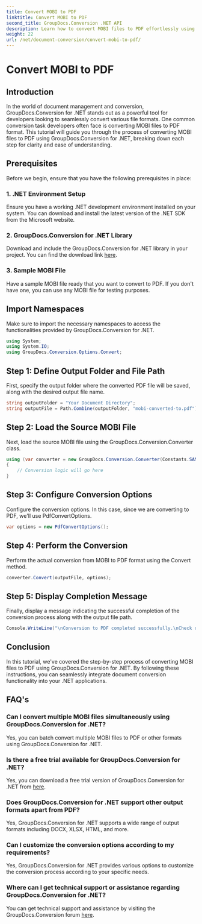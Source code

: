 ```yaml
---
title: Convert MOBI to PDF
linktitle: Convert MOBI to PDF
second_title: GroupDocs.Conversion .NET API
description: Learn how to convert MOBI files to PDF effortlessly using GroupDocs.Conversion for .NET. Follow our step-by-step guide.
weight: 22
url: /net/document-conversion/convert-mobi-to-pdf/
---
```


# Convert MOBI to PDF

## Introduction
In the world of document management and conversion, GroupDocs.Conversion for .NET stands out as a powerful tool for developers looking to seamlessly convert various file formats. One common conversion task developers often face is converting MOBI files to PDF format. This tutorial will guide you through the process of converting MOBI files to PDF using GroupDocs.Conversion for .NET, breaking down each step for clarity and ease of understanding.
## Prerequisites
Before we begin, ensure that you have the following prerequisites in place:
### 1. .NET Environment Setup
Ensure you have a working .NET development environment installed on your system. You can download and install the latest version of the .NET SDK from the Microsoft website.
### 2. GroupDocs.Conversion for .NET Library
Download and include the GroupDocs.Conversion for .NET library in your project. You can find the download link [here](https://releases.groupdocs.com/conversion/net/).
### 3. Sample MOBI File
Have a sample MOBI file ready that you want to convert to PDF. If you don't have one, you can use any MOBI file for testing purposes.

## Import Namespaces
Make sure to import the necessary namespaces to access the functionalities provided by GroupDocs.Conversion for .NET.
```csharp
using System;
using System.IO;
using GroupDocs.Conversion.Options.Convert;
```
## Step 1: Define Output Folder and File Path
First, specify the output folder where the converted PDF file will be saved, along with the desired output file name.
```csharp
string outputFolder = "Your Document Directory";
string outputFile = Path.Combine(outputFolder, "mobi-converted-to.pdf");
```
## Step 2: Load the Source MOBI File
Next, load the source MOBI file using the GroupDocs.Conversion.Converter class.
```csharp
using (var converter = new GroupDocs.Conversion.Converter(Constants.SAMPLE_MOBI))
{
    // Conversion logic will go here
}
```
## Step 3: Configure Conversion Options
Configure the conversion options. In this case, since we are converting to PDF, we'll use PdfConvertOptions.
```csharp
var options = new PdfConvertOptions();
```
## Step 4: Perform the Conversion
Perform the actual conversion from MOBI to PDF format using the Convert method.
```csharp
converter.Convert(outputFile, options);
```
## Step 5: Display Completion Message
Finally, display a message indicating the successful completion of the conversion process along with the output file path.
```csharp
Console.WriteLine("\nConversion to PDF completed successfully.\nCheck output in {0}", outputFolder);
```

## Conclusion
In this tutorial, we've covered the step-by-step process of converting MOBI files to PDF using GroupDocs.Conversion for .NET. By following these instructions, you can seamlessly integrate document conversion functionality into your .NET applications.
## FAQ's
### Can I convert multiple MOBI files simultaneously using GroupDocs.Conversion for .NET?
Yes, you can batch convert multiple MOBI files to PDF or other formats using GroupDocs.Conversion for .NET.
### Is there a free trial available for GroupDocs.Conversion for .NET?
Yes, you can download a free trial version of GroupDocs.Conversion for .NET from [here](https://releases.groupdocs.com/).
### Does GroupDocs.Conversion for .NET support other output formats apart from PDF?
Yes, GroupDocs.Conversion for .NET supports a wide range of output formats including DOCX, XLSX, HTML, and more.
### Can I customize the conversion options according to my requirements?
Yes, GroupDocs.Conversion for .NET provides various options to customize the conversion process according to your specific needs.
### Where can I get technical support or assistance regarding GroupDocs.Conversion for .NET?
You can get technical support and assistance by visiting the GroupDocs.Conversion forum [here](https://forum.groupdocs.com/c/conversion/11).
